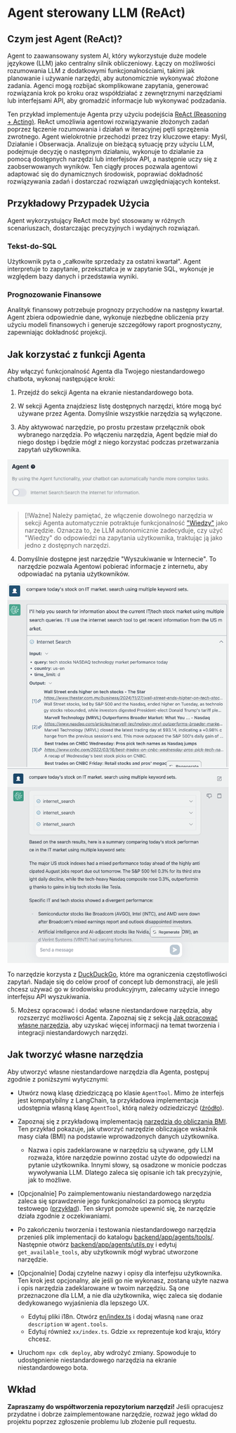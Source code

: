 # Agent sterowany LLM (ReAct)

## Czym jest Agent (ReAct)?

Agent to zaawansowany system AI, który wykorzystuje duże modele językowe (LLM) jako centralny silnik obliczeniowy. Łączy on możliwości rozumowania LLM z dodatkowymi funkcjonalnościami, takimi jak planowanie i używanie narzędzi, aby autonomicznie wykonywać złożone zadania. Agenci mogą rozbijać skomplikowane zapytania, generować rozwiązania krok po kroku oraz współdziałać z zewnętrznymi narzędziami lub interfejsami API, aby gromadzić informacje lub wykonywać podzadania.

Ten przykład implementuje Agenta przy użyciu podejścia [ReAct (Reasoning + Acting)](https://www.promptingguide.ai/techniques/react). ReAct umożliwia agentowi rozwiązywanie złożonych zadań poprzez łączenie rozumowania i działań w iteracyjnej pętli sprzężenia zwrotnego. Agent wielokrotnie przechodzi przez trzy kluczowe etapy: Myśl, Działanie i Obserwacja. Analizuje on bieżącą sytuację przy użyciu LLM, podejmuje decyzję o następnym działaniu, wykonuje to działanie za pomocą dostępnych narzędzi lub interfejsów API, a następnie uczy się z zaobserwowanych wyników. Ten ciągły proces pozwala agentowi adaptować się do dynamicznych środowisk, poprawiać dokładność rozwiązywania zadań i dostarczać rozwiązań uwzględniających kontekst.

## Przykładowy Przypadek Użycia

Agent wykorzystujący ReAct może być stosowany w różnych scenariuszach, dostarczając precyzyjnych i wydajnych rozwiązań.

### Tekst-do-SQL

Użytkownik pyta o „całkowite sprzedaży za ostatni kwartał". Agent interpretuje to zapytanie, przekształca je w zapytanie SQL, wykonuje je względem bazy danych i przedstawia wyniki.

### Prognozowanie Finansowe

Analityk finansowy potrzebuje prognozy przychodów na następny kwartał. Agent zbiera odpowiednie dane, wykonuje niezbędne obliczenia przy użyciu modeli finansowych i generuje szczegółowy raport prognostyczny, zapewniając dokładność projekcji.

## Jak korzystać z funkcji Agenta

Aby włączyć funkcjonalność Agenta dla Twojego niestandardowego chatbota, wykonaj następujące kroki:

1. Przejdź do sekcji Agenta na ekranie niestandardowego bota.

2. W sekcji Agenta znajdziesz listę dostępnych narzędzi, które mogą być używane przez Agenta. Domyślnie wszystkie narzędzia są wyłączone.

3. Aby aktywować narzędzie, po prostu przestaw przełącznik obok wybranego narzędzia. Po włączeniu narzędzia, Agent będzie miał do niego dostęp i będzie mógł z niego korzystać podczas przetwarzania zapytań użytkownika.

![](./imgs/agent_tools.png)

> [!Ważne]
> Należy pamiętać, że włączenie dowolnego narzędzia w sekcji Agenta automatycznie potraktuje funkcjonalność ["Wiedzy"](https://aws.amazon.com/what-is/retrieval-augmented-generation/) jako narzędzie. Oznacza to, że LLM autonomicznie zadecyduje, czy użyć "Wiedzy" do odpowiedzi na zapytania użytkownika, traktując ją jako jedno z dostępnych narzędzi.

4. Domyślnie dostępne jest narzędzie "Wyszukiwanie w Internecie". To narzędzie pozwala Agentowi pobierać informacje z internetu, aby odpowiadać na pytania użytkowników.

![](./imgs/agent1.png)
![](./imgs/agent2.png)

To narzędzie korzysta z [DuckDuckGo](https://duckduckgo.com/), które ma ograniczenia częstotliwości zapytań. Nadaje się do celów proof of concept lub demonstracji, ale jeśli chcesz używać go w środowisku produkcyjnym, zalecamy użycie innego interfejsu API wyszukiwania.

5. Możesz opracować i dodać własne niestandardowe narzędzia, aby rozszerzyć możliwości Agenta. Zapoznaj się z sekcją [Jak opracować własne narzędzia](#how-to-develop-your-own-tools), aby uzyskać więcej informacji na temat tworzenia i integracji niestandardowych narzędzi.

## Jak tworzyć własne narzędzia

Aby utworzyć własne niestandardowe narzędzia dla Agenta, postępuj zgodnie z poniższymi wytycznymi:

- Utwórz nową klasę dziedziczącą po klasie `AgentTool`. Mimo że interfejs jest kompatybilny z LangChain, ta przykładowa implementacja udostępnia własną klasę `AgentTool`, którą należy odziedziczyć ([źródło](../backend/app/agents/tools/agent_tool.py)).

- Zapoznaj się z przykładową implementacją [narzędzia do obliczania BMI](../examples/agents/tools/bmi/bmi.py). Ten przykład pokazuje, jak utworzyć narzędzie obliczające wskaźnik masy ciała (BMI) na podstawie wprowadzonych danych użytkownika.

  - Nazwa i opis zadeklarowane w narzędziu są używane, gdy LLM rozważa, które narzędzie powinno zostać użyte do odpowiedzi na pytanie użytkownika. Innymi słowy, są osadzone w monicie podczas wywoływania LLM. Dlatego zaleca się opisanie ich tak precyzyjnie, jak to możliwe.

- [Opcjonalnie] Po zaimplementowaniu niestandardowego narzędzia zaleca się sprawdzenie jego funkcjonalności za pomocą skryptu testowego ([przykład](../examples/agents/tools/bmi/test_bmi.py)). Ten skrypt pomoże upewnić się, że narzędzie działa zgodnie z oczekiwaniami.

- Po zakończeniu tworzenia i testowania niestandardowego narzędzia przenieś plik implementacji do katalogu [backend/app/agents/tools/](../backend/app/agents/tools/). Następnie otwórz [backend/app/agents/utils.py](../backend/app/agents/utils.py) i edytuj `get_available_tools`, aby użytkownik mógł wybrać utworzone narzędzie.

- [Opcjonalnie] Dodaj czytelne nazwy i opisy dla interfejsu użytkownika. Ten krok jest opcjonalny, ale jeśli go nie wykonasz, zostaną użyte nazwa i opis narzędzia zadeklarowane w twoim narzędziu. Są one przeznaczone dla LLM, a nie dla użytkownika, więc zaleca się dodanie dedykowanego wyjaśnienia dla lepszego UX.

  - Edytuj pliki i18n. Otwórz [en/index.ts](../frontend/src/i18n/en/index.ts) i dodaj własną `name` oraz `description` w `agent.tools`.
  - Edytuj również `xx/index.ts`. Gdzie `xx` reprezentuje kod kraju, który chcesz.

- Uruchom `npx cdk deploy`, aby wdrożyć zmiany. Spowoduje to udostępnienie niestandardowego narzędzia na ekranie niestandardowego bota.

## Wkład

**Zapraszamy do współtworzenia repozytorium narzędzi!** Jeśli opracujesz przydatne i dobrze zaimplementowane narzędzie, rozważ jego wkład do projektu poprzez zgłoszenie problemu lub złożenie pull requestu.